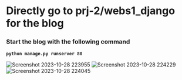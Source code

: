 # Directly go to prj-2/webs1_django for the blog

### Start the blog with the following command 
**`python manage.py runserver 80`**

![Screenshot 2023-10-28 223955](https://github.com/sanidhaya/django_blog_1/assets/57000787/6c9754b6-4cc1-48a7-93ce-7be2e73d4e28)
![Screenshot 2023-10-28 224229](https://github.com/sanidhaya/django_blog_1/assets/57000787/56e74dfe-e85f-4fbb-8f95-269d85bf71de)
![Screenshot 2023-10-28 224045](https://github.com/sanidhaya/django_blog_1/assets/57000787/bab4bc62-e937-4ccc-bf90-2f864cdf7424)
